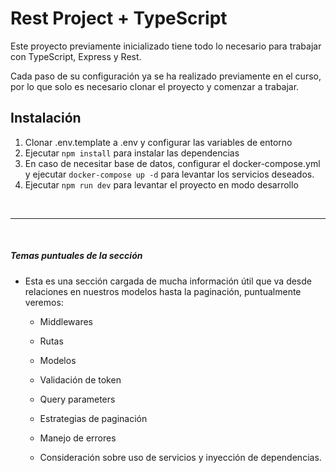 # Rest Project + TypeScript

Este proyecto previamente inicializado tiene todo lo necesario para trabajar con TypeScript, Express y Rest.

Cada paso de su configuración ya se ha realizado previamente en el curso, por lo que solo es necesario clonar el proyecto y comenzar a trabajar.

## Instalación

1. Clonar .env.template a .env y configurar las variables de entorno
2. Ejecutar `npm install` para instalar las dependencias
3. En caso de necesitar base de datos, configurar el docker-compose.yml y ejecutar `docker-compose up -d` para levantar los servicios deseados.
4. Ejecutar `npm run dev` para levantar el proyecto en modo desarrollo

<br/>

---

<br/>

##### Temas puntuales de la sección

- Esta es una sección cargada de mucha información útil que va desde relaciones en nuestros modelos hasta la paginación, puntualmente veremos:

  - Middlewares

  - Rutas

  - Modelos

  - Validación de token

  - Query parameters

  - Estrategias de paginación

  - Manejo de errores

  - Consideración sobre uso de servicios y inyección de dependencias.
